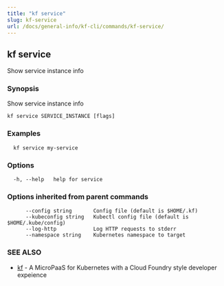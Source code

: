 ```yaml
---
title: "kf service"
slug: kf-service
url: /docs/general-info/kf-cli/commands/kf-service/
---
```

## kf service

Show service instance info

### Synopsis

Show service instance info

```
kf service SERVICE_INSTANCE [flags]
```

### Examples

```
  kf service my-service
```

### Options

```
  -h, --help   help for service
```

### Options inherited from parent commands

```
      --config string       Config file (default is $HOME/.kf)
      --kubeconfig string   Kubectl config file (default is $HOME/.kube/config)
      --log-http            Log HTTP requests to stderr
      --namespace string    Kubernetes namespace to target
```

### SEE ALSO

* [kf](/docs/general-info/kf-cli/commands/kf/)	 - A MicroPaaS for Kubernetes with a Cloud Foundry style developer expeience

